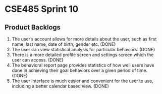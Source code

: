 # CSE485 Sprint 10

## Product Backlogs

1. The user’s account allows for more details about the user, such as first name, last name, date of birth, gender etc. (DONE)
2. The user can view statistical analysis for particular behaviors. (DONE)
3. There is a more detailed profile screen and settings screen which the user can access. (DONE)
4. The behavioral report page provides statistics of how well users have done in achieving their goal behaviors over a given period of time. (DONE)
5. The user interface is much easier and convenient for the user to use, including a better calendar based view. (DONE)
